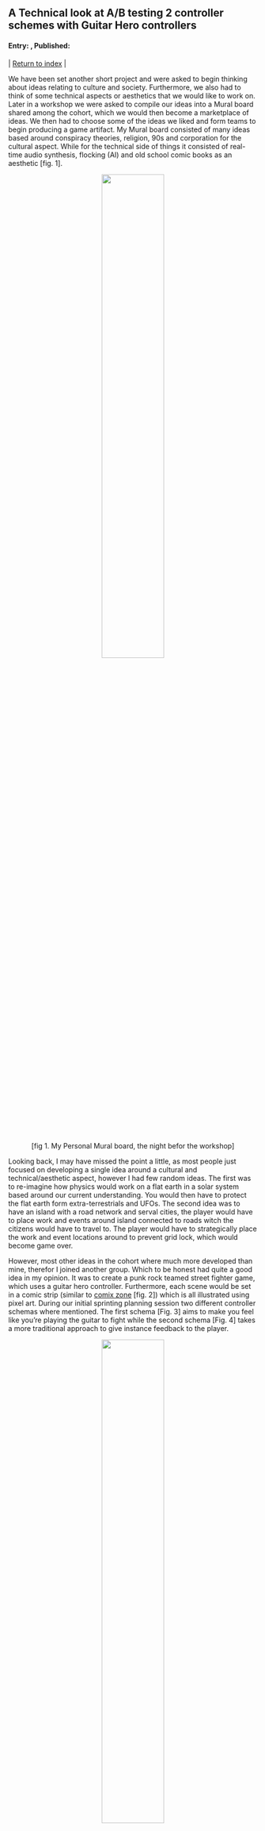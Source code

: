 ## A Technical look at A/B testing 2 controller schemes with Guitar Hero controllers
#### Entry: <span id="index"></span>, Published: <span id="published"></span>

<span class="priv_entry" style="display: inline;"></span>
| 
[Return to index](../)
| 
<span class="next_entry" style="display: inline;"></span>

We have been set another short project and were asked to begin thinking about ideas relating to culture and society. Furthermore, we also had to think of some technical aspects or aesthetics that we would like to work on. Later in a workshop we were asked to compile our ideas into a Mural board shared among the cohort, which we would then become a marketplace of ideas. We then had to choose some of the ideas we liked and form teams to begin producing a game artifact. My Mural board consisted of many ideas based around conspiracy theories, religion, 90s and corporation for the cultural aspect. While for the technical side of things it consisted of real-time audio synthesis, flocking (AI) and old school comic books as an aesthetic [fig. 1]. 

<p style="text-align: center;">
<img src="../resources/j6-muralBoard.png" style="margin-left: auto; margin-right: auto; width: 50%" >
<br />
[fig 1. My Personal Mural board, the night befor the workshop]
</p>

Looking back, I may have missed the point a little, as most people just focused on developing a single idea around a cultural and technical/aesthetic aspect, however I had few random ideas. The first was to re-imagine how physics would work on a flat earth in a solar system based around our current understanding. You would then have to protect the flat earth form extra-terrestrials and UFOs. The second idea was to have an island with a road network and serval cities, the player would have to place work and events around island connected to roads witch the citizens would have to travel to. The player would have to strategically place the work and event locations around to prevent grid lock, which would become game over.

However, most other ideas in the cohort where much more developed than mine, therefor I joined another group. Which to be honest had quite a good idea in my opinion. It was to create a punk rock teamed street fighter game, which uses a guitar hero controller. Furthermore, each scene would be set in a comic strip (similar to [comix zone](https://sega.fandom.com/wiki/Comix_Zone) [fig. 2]) which is all illustrated using pixel art. During our initial sprinting planning session two different controller schemas where mentioned. The first schema [Fig. 3] aims to make you feel like you’re playing the guitar to fight while the second schema [Fig. 4] takes a more traditional approach to give instance feedback to the player.

<p style="text-align: center;">
<img src="../resources/j6-commixZone.png" style="margin-left: auto; margin-right: auto; width: 50%" >
<br />
[fig 2. Screenshot from the start of Comix Zone]
<br />
<br />
<img src="../resources/j6-GH-cs1.png" style="margin-left: auto; margin-right: auto; width: 50%" >
<br />
[Fig.3 controller schema 1]
<br />
<br />
<img src="../resources/j6-GH-cs2.png" style="margin-left: auto; margin-right: auto; width: 50%" >
<br />
[Fig.4 controller schema 2]
</p>

Basically, in the first schema you hold down an attack button and strum to active the attack, strum up to jump, strum down to crouch and use two of the buttons to move. While on the second schema you just press the attack buttons to activate the attack, strum up and down to move and use the remaining two buttons to jump and crouch. As a team we couldn’t come to an agreement on which schema to use, though we were leaning towards the more traditional approach. However, we decided to do some A/B testing to see weather players preferred one over the other. This meant i now how to find a way to implement two different controller schemas without have two different code bases.

### Implementing the Controller Schema

To begin I configure the two controllers in the new Unity inputs system [[1](#c1)] as it allows different action maps (or controller groups). In this case configured it as ``player_1`` and ``player_2`` [fig. 5] each mapped to its own Guitar Hero controller, in this case this was quite simple since both controllers are from different versions of the game making it easy to distinguish between the two. Once I had defined the inputs for the two controllers, I had to find a way to access the two action maps consistently without having too much duplicate code. So, I decided to implement each input as a property which selects the correct action map based on the player number [Listings. 1].

<p style="text-align: center;">
<img src="../resources/j6-unityInputs.png" style="margin-left: auto; margin-right: auto; width: 100%" >
<br />
[Fig 5. Unity inputs action maps For 'Are You Punk Enough?'.]
</p>

```c#

public enum Player{ One=-1, Two=1 }			// define as -1 and 1 since its the player multiplier for direction and power attack
public Player playerNumber = Player.One;

// Inputs
protected float Green  => (playerNumber == Player.One ? inputSchem.Player1.Green  : inputSchem.Player2.Green ).ReadValue<float>();
protected float Red    => (playerNumber == Player.One ? inputSchem.Player1.Red    : inputSchem.Player2.Red   ).ReadValue<float>();
protected float Yellow => (playerNumber == Player.One ? inputSchem.Player1.Yellow : inputSchem.Player2.Yellow).ReadValue<float>();
protected float Blue   => (playerNumber == Player.One ? inputSchem.Player1.Blue   : inputSchem.Player2.Blue  ).ReadValue<float>();
protected float Orange => (playerNumber == Player.One ? inputSchem.Player1.Orange : inputSchem.Player2.Orange).ReadValue<float>();

protected float Strum_up   => (playerNumber == Player.One ? inputSchem.Player1.Strum_up   : inputSchem.Player2.Strum_up  ).ReadValue<float>();
protected float Strum_down => (playerNumber == Player.One ? inputSchem.Player1.Strum_down : inputSchem.Player2.Strum_down).ReadValue<float>();

protected float Wham => (playerNumber == Player.One ? inputSchem.Player1.Wham : inputSchem.Player2.Wham).ReadValue<float>();

```
[Listings. 1, Inputs properties which selects the correct action map]

Following this I decided to just implement the more traditional schema (schema 2) as it is a little simpler and would allow me to develop the basic structure and functionality for each action. Therefor I implemented each action so it has an entry, hold and exit state [Listing. 2].

```c#

private void Punch()
{

	if (Red > 0 && !redDown && CurrentAction == Actions.None)   // entry
	{
		CurrentAction = Actions.Punch;
		animator.SetTrigger("Punch");
		redDown = true;
	}
	else if ( CurrentAction == Actions.Punch )                  // hold
	{
		// do hit box stuff :)
	}
	else if ( Red == 0 && redDown )                             // exit
	{
		redDown = false;
	}

}

```
[Listings. 2, Punch method with the entry, hold and exit states]

Each action (Jump, Crouch, Punch, Kick, Headbutt) is almost the same as punch [Listings. 2] except they set the relevant animations and button presses. Now I had to find a way to implement the other controller scheme without duplicating the code. So I went about making the ``Player`` class abstract, so I could extend the functionality. Originally, I decided to add virtual methods for each state so I could also check if the player strummed while pressing the action key [Listing. 3].

```c#

private void Punch()
{
	// Red
	// Play Punch Animation
	if (Red > 0 && !redDown && CurrentAction == Actions.None)
	{
		
		redDown = true;
		PrePunch();
		
	}
	else if ( CurrentAction == Actions.Punch )
	{
		RunPunch();
	}
	else if ( Red == 0 && redDown )
	{
		redDown = false;
		damageApplied = false;
		PostPunch();
	}

}

protected virtual void PrePunch() 
{
	CurrentAction = Actions.Punch;
	animator.SetTrigger("Punch");
	SendDamage(punchDamage);
}

protected virtual void RunPunch() 
{
	SendDamage(punchDamage);
}

protected virtual void PostPunch() {}

```
[Listings. 3 added virtual method for each action state.]

However, I soon realised this was more complicated than it needed to be, and there was no intention of extending the functionality of the action except for checking if strum is up/down. Therefor I racked my brain a bit more to find a more logical solution, I thought it might be better to replace the if statement condition with abstract methods (for enter and exit) [Listings. 4] so that they can be implemented in a child class.

```c#
private void Punch()
{
	// Red
	// Play Punch Animation
	if ( EnterPunch() )
	{
		
		redDown = true;
		CurrentAction = Actions.Punch;
		animator.SetTrigger("Punch");
		SendDamage(punchDamage);

	}
	else if ( CurrentAction == Actions.Punch )
	{
		SendDamage(punchDamage);
	}
	else if ( ExitPunch() )
	{
		redDown = false;
		damageApplied = false;
	}

}

protected abstract bool EnterPunch();

protected abstract bool ExitPunch();
```
[Listings. 4, added abstract method for enter and exist conditions]

this now meant I could simple inherit form the ``Player`` class and just implement the Enter and Exit conditions for each controller schema [listings. 5][listings. 6]

```c#
protected override bool EnterPunch()
{

	bool struming = Strum_up > 0 || Strum_down > 0;

	return struming && Red > 0 && !redDown && CurrentAction == Actions.None;
}

protected override bool ExitPunch()
{
	return Strum_up == 0 && Strum_down == 0;
}
```
[Listings. 5, Player Controle schema 1, enter exit methods for punch]

```c#
protected override bool EnterPunch()
{
	return Red > 0 && !redDown && CurrentAction == Actions.None;
}

protected override bool ExitPunch()
{
	return Red == 0 && redDown;
}
```
[Listings. 6, Player controller schema 2, enter exit methods for punch]

Now all I had to do was created a ``BasePlayer`` prefab and attach the relevant player controller schema to a prefab variant of the ``BasePlayer`` and furthermore, add them to their own scene. Then we ready to build the project and A/B test.

### A/B Testing
To begin the A/B testing [[2](#c2)][[3](#c3)], we asked several people (about 10 in total) to play through the two controller schemas. We got quite a mixed bag or response which wasn’t necessarily what we expected. We expected that most people would prefer the traditional schema (schema 2), however what we found was the more "casual" players preferred the traditional schema while the more "hardcore" players liked the potential of the guitar scheme (schema 1). In general, everyone seemed to really liked how responsive the traditional schema was, in the sense that you press a button and it attacks, however the people that liked the guitar scheme found it was very satisfying to strum to trigger the attack. They also felt there was more to build on using the guitar scheme for example, strumming down could trigger an over arm punch while strumming up would perform an under-arm punch (or upper cut). However, players did find some potential issues with the guitar scheme, because jump is mapped to strum up without pressing an action button it made it extremely hard to preform jump, attack combos, which is an important aspect of games such as street fighter. What’s more, we found that people with smaller hands found it hard to move forwards and backwards in the guitar scheme or to jump and crouch in the traditional schema because they were mapped to the top and bottom buttons respectively. We did want to make switching between the two actions to be hard, however it wasn’t received well by the players, so we had a meeting to discuss solutions for the points raised.

<p style="text-align: center;">
<img src="../resources/j6-ABSession_0.png" style="margin-left: auto; margin-right: auto; width: 50%" >
<br />
[Fig 6. Ashley (me) [left] and Matt [right]  play testing 'Are you Punk Enough?']

<img src="../resources/j6-ABSession_1.jpg" style="margin-left: auto; margin-right: auto; width: 50%" >
<br />
[Fig 7. Ashley (me) [center] observing an A/B testing session for 'Are you Punk Enough?']

</p>

To start because the responses where so mixed, we decided that we should have two game modes, "casual" (traditional schema) and "punk" (guitar scheme). We then discussed how we could resolve the minor issues raised and came up with quite an easy solution for the move (guitar scheme) and jump/crouch (traditional schema) buttons. We decided to just move them to the top two buttons and have the attack actions as the bottom 3 buttons. Furthermore, to resolve the jump combo issue we think it would be worth moving it to the whammy bar on the controller and we would do further A/B testing in the future. 

### Conclusion
At first I found it quite daunting having to find a way to create two different controller schemas, but after coming up with a relatively simple solution it was pretty straight forwards to implement. Furthermore, I’ve never really done any form of A/B testing, however, I now see that it is one of the most valuable things a developer can do to get player insight into two different systems. What’s more, we didn’t expect that the guitar scheme would be as well received as it was due to its potential, although it needs a little more refining. I will decently do more A/B testing in the future as it’s been a very pleasant experience to gain insights.

<p style="text-align: center;">
<iframe src="https://drive.google.com/file/d/1k7QrnfXpKwgTdLJ18n8dkoEvP1UPG0eA/preview" width="640" height="480" allow="autoplay"></iframe>
[Fig 7. 'Are You Punk Enough?' Game play vedio]
</p>

<!-- 
Notes:
- need to add figs of play testing.
- and maybe a vedio of gameplay!
-->

### Cites
##### All citations are available in a single [bibtex file](../references.bib)

<p id="c1">
[1] R. Damm, “Introducing the new Input System,” [Online]. Available: https://vwo.com/ab-testing/, [Accessed: 20 October 2021] 
</p>

<p id="c2">
[2] VWO, “A/B Testing Guide,” [Online]. Available: https://blog.unity.com/technology/introducing-the-new-input-system, [Accessed: 20 October 2021] 
</p>

<p id="c3">
[3] S. Collins, “A/B Testing for Game Design Iteration: A Bayesian Approach,” [Online Vedio]. Available: https://www.gdcvault.com/play/1020201/A-B-Testing-for-Game, [Accessed: 20 October 2021] 
</p>

### Other Resources
**Comix Zone**: https://sega.fandom.com/wiki/Comix_Zone  [Last Accessed: 05 october 2021]  

<br />
<br />

<span class="priv_entry" style="display: inline;"></span>
| 
[Return to index](../)
| 
<span class="next_entry" style="display: inline;"></span>

<br />
<br />

**Please refer to the [Licences and Sources](../resources/licences-and-sources) document for content used from external sources along with usage and licence infomation**

<br />

<script>
// Store the entry id and published values in a JS script, to make life easier with updateing links.
entry_id  = 6
published = "18-10-2021" 
week = 5

document.getElementById("index").innerHTML = entry_id
document.getElementById("published").innerHTML   = `${published} (Week: ${week})`


next_page = "journal_"+ (entry_id + 1)
priv_page = "journal_"+ (entry_id - 1)

next_links = document.getElementsByClassName("next_entry")
priv_links = document.getElementsByClassName("priv_entry")

// atempt to fetch the next page. 
// if we get an ok responce display the next links, 
// otherwise we have most likely reaced the end.
fetch('./'+next_page+'.html')
    .then (
        responce => {
        if ( responce.ok ) 
            for ( let i in next_links )
                next_links[i].innerHTML = '<a href="./'+next_page+'">Next ></a>'
        }
    )

// only display the priv page link if we have gone past the first page.
// theres no need to fetch the prv page, since we know the min id is 0
if (entry_id > 0)
    for ( let i in priv_links )
        priv_links[i].innerHTML = '<a href="./'+priv_page+'">< Priv</a>'


</script>